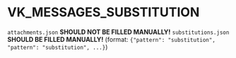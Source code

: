 # VK_MESSAGES_SUBSTITUTION

`attachments.json` **SHOULD NOT BE FILLED MANUALLY!**
`substitutions.json` **SHOULD BE FILLED MANUALLY!** (format: `{"pattern": "substitution", "pattern": "substitution", ...}`)
